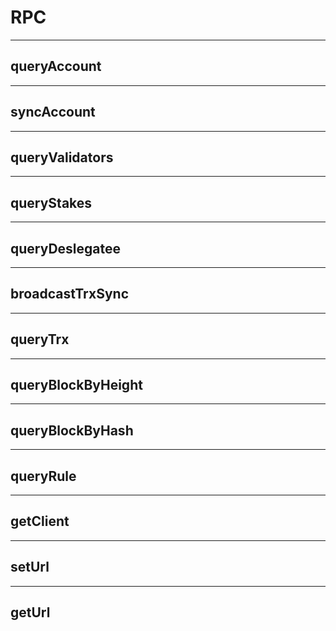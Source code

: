 # RPC

---

## queryAccount

---

## syncAccount

---

## queryValidators

---

## queryStakes

---

## queryDeslegatee

---

## broadcastTrxSync

---

## queryTrx

---

## queryBlockByHeight

---

## queryBlockByHash

---

## queryRule

---

## getClient

---

## setUrl

---

## getUrl
